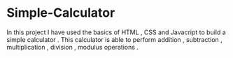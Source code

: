 # Simple-Calculator
In this project I have used the basics of HTML , CSS and Javacript to build a simple calculator . This calculator is able to perform addition , subtraction , multiplication , division , modulus operations . 
